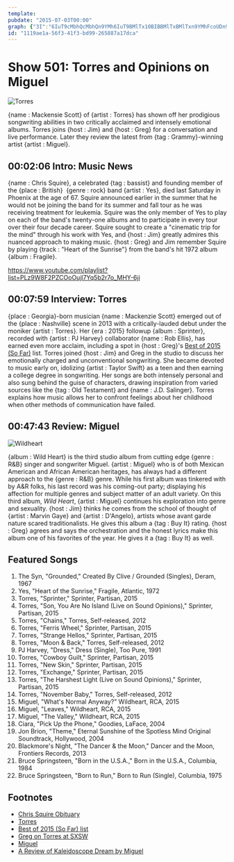 ```yaml
---
template: 
pubdate: "2015-07-03T00:00"
graph: {"3I":"6IuT9cMbhQcMbhQn9YMh6IuT9BMlTx10BIBBMlTxBMlTxn9YMhFcoUDn9YMhFcoUDuBj7V","DB":"5SY6YjHBiq5SY6Yf9v0m5SY6YBGabn5SY6YJGFtkKW3RauWxeU5SY6YfMcaY","27J":"a0SloecLsc97qipecLscBJrgRa0Slo97qipX6cfd97qipBHm1G"}
id: "1119ae1a-56f3-41f3-bd99-265887a17dca"
---
```






# Show 501: Torres and Opinions on Miguel

![Torres](https://static.soundopinions.org/images/2015/torres_web.jpg)

{name : Mackensie Scott} of {artist : Torres} has shown off her prodigious songwriting abilities in two critically acclaimed and intensely emotional albums. Torres joins {host : Jim} and {host : Greg} for a conversation and live performance. Later they review the latest from {tag : Grammy}-winning artist {artist : Miguel}.



## 00:02:06 Intro: Music News

{name : Chris Squire}, a celebrated {tag : bassist} and founding member of the {place : British}  {genre : rock} band {artist : Yes}, died last Saturday in Phoenix at the age of 67. Squire announced earlier in the summer that he would not be joining the band for its summer and fall tour as he was receiving treatment for leukemia. Squire was the only member of Yes to play on each of the band's twenty-one albums and to participate in every tour over their four decade career. Squire sought to create a "cinematic trip for the mind" through his work with Yes, and {host : Jim} greatly admires this nuanced approach to making music. {host : Greg} and Jim remember Squire by playing {track : "Heart of the Sunrise"} from the band's hit 1972 album {album : Fragile}.

https://www.youtube.com/playlist?list=PLz9W8F2PZCOoOujl7Yq5b2r7o_MHY-6ji



## 00:07:59 Interview: Torres

{place : Georgia}-born musician {name : Mackenzie Scott} emerged out of the {place : Nashville} scene in 2013 with a critically-lauded debut under the moniker {artist : Torres}. Her {era : 2015} followup {album : Sprinter}, recorded with {artist : PJ Harvey} collaborator {name : Rob Ellis}, has earned even more acclaim, including a spot in {host : Greg}'s [Best of 2015 (So Far)](/show/498) list. Torres joined {host : Jim} and Greg in the studio to discuss her emotionally charged and unconventional songwriting. She became devoted to music early on, idolizing {artist : Taylor Swift} as a teen and then earning a college degree in songwriting. Her songs are both intensely personal and also sung behind the guise of characters, drawing inspiration from varied sources like the {tag : Old Testament} and {name : J.D. Salinger}. Torres explains how music allows her to confront feelings about her childhood when other methods of communication have failed.



## 00:47:43 Review: Miguel

![Wildheart](https://static.soundopinions.org/assets/501/27J0.jpg)

{album : Wild Heart} is the third studio album from cutting edge {genre : R&B} singer and songwriter Miguel. {artist : Miguel} who is of both Mexican American and African American heritages, has always had a different approach to the {genre : R&B} genre. While his first album was tinkered with by A&R folks, his last record was his coming-out party; displaying his affection for multiple genres and subject matter of an adult variety. On this third album, *Wild Heart*, {artist : Miguel} continues his exploration into genre and sexuality. {host : Jim} thinks he comes from the school of thought of {artist : Marvin Gaye} and {artist : D'Angelo}, artists whose avant garde nature scared traditionalists. He gives this album a {tag : Buy It} rating. {host : Greg} agrees and says the orchestration and the honest lyrics make this album one of his favorites of the year. He gives it a {tag : Buy It} as well.



## Featured Songs

1. The Syn, "Grounded," Created By Clive / Grounded (Singles), Deram, 1967
2. Yes, "Heart of the Sunrise," Fragile, Atlantic, 1972
3. Torres, "Sprinter," Sprinter, Partisan, 2015
4. Torres, "Son, You Are No Island (Live on Sound Opinions)," Sprinter, Partisan, 2015
5. Torres, "Chains," Torres, Self-released, 2012
6. Torres, "Ferris Wheel," Sprinter, Partisan, 2015
7. Torres, "Strange Hellos," Sprinter, Partisan, 2015
8. Torres, "Moon & Back," Torres, Self-released, 2012
9. PJ Harvey, "Dress," Dress (Single), Too Pure, 1991
10. Torres, "Cowboy Guilt," Sprinter, Partisan, 2015
11. Torres, "New Skin," Sprinter, Partisan, 2015
12. Torres, "Exchange," Sprinter, Partisan, 2015
13. Torres, "The Harshest Light (Live on Sound Opinions)," Sprinter, Partisan, 2015
14. Torres, "November Baby," Torres, Self-released, 2012
15. Miguel, "What's Normal Anyway?" Wildheart, RCA, 2015
16. Miguel, "Leaves," Wildheart, RCA, 2015
17. Miguel, "The Valley," Wildheart, RCA, 2015
18. Ciara, "Pick Up the Phone," Goodies, LaFace, 2004
19. Jon Brion, "Theme," Eternal Sunshine of the Spotless Mind Original Soundtrack, Hollywood, 2004
20. Blackmore's Night, "The Dancer & the Moon," Dancer and the Moon, Frontiers Records, 2013
21. Bruce Springsteen, "Born in the U.S.A.," Born in the U.S.A., Columbia, 1984
22. Bruce Springsteen, "Born to Run," Born to Run (Single), Columbia, 1975



## Footnotes

- [Chris Squire Obituary](http://www.nytimes.com/2015/06/29/arts/music/chris-squire-the-bassist-for-yes-is-dead-at-67.html)
- [Torres](http://torrestorrestorres.com/)
- [Best of 2015 (So Far) list](/show/498)
- [Greg on Torres at SXSW](/show/487/#torres)
- [Miguel](http://wildheart.officialmiguel.com/)
- [A Review of Kaleidoscope Dream by Miguel](http://www.soundopinions.org/show/360/#kaleidoscopedream)